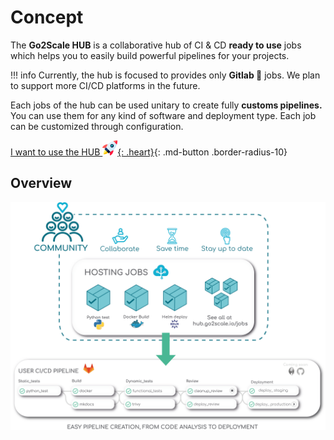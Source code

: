 # Concept

The **Go2Scale HUB** is a collaborative hub of CI & CD
**ready to use** jobs which helps you to easily build powerful pipelines for your
projects.

!!! info
    Currently, the hub is focused to provides only **Gitlab 🦊** jobs. We plan
    to support more CI/CD platforms in the future.

Each jobs of the hub can be used unitary to create fully **customs pipelines.**
You can use them for any kind of software and deployment type. Each job can be
customized through configuration.

[I want to use the HUB  ![](images/rocket.png){: .heart}](/use-the-hub){: .md-button  .border-radius-10}


## Overview

![HUB overview](images/g2shub_mvp.png)
